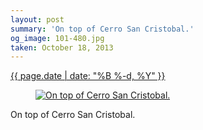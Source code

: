```yaml
---
layout: post
summary: 'On top of Cerro San Cristobal.'
og_image: 101-480.jpg
taken: October 18, 2013
---
```


<div class="post">
 <time>
  <a href="/101">
   {{ page.date | date: "%B %-d, %Y" }}
  </a>
 </time>
 <a href="/101">
  <figure data-taken="10/18/2013">
   <img alt="On top of Cerro San Cristobal." sizes="(min-width: 700px) 50vw, calc(100vw - 2rem)" src="{{ site.assets_url }}/101-240.jpg" srcset="{{ site.assets_url }}/101-480.jpg 480w, {{ site.assets_url }}/101-360.jpg 360w, {{ site.assets_url }}/101-240.jpg 240w, {{ site.assets_url }}/101-120.jpg 120w"/>
  </figure>
 </a>
 <span>
  On top of Cerro San Cristobal.
 </span>
</div>
